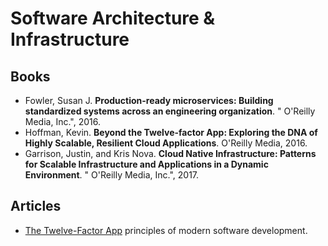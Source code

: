 # Software Architecture & Infrastructure

## Books

- Fowler, Susan J. __Production-ready microservices: Building standardized systems across an engineering organization__. " O'Reilly Media, Inc.", 2016.
- Hoffman, Kevin. __Beyond the Twelve-factor App: Exploring the DNA of Highly Scalable, Resilient Cloud Applications__. O'Reilly Media, 2016.
- Garrison, Justin, and Kris Nova. __Cloud Native Infrastructure: Patterns for Scalable Infrastructure and Applications in a Dynamic Environment__. " O'Reilly Media, Inc.", 2017.

## Articles

- [The Twelve-Factor App](https://12factor.net/) principles of modern software development.
